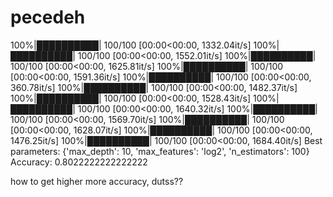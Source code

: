 # pecedeh
100%|██████████| 100/100 [00:00<00:00, 1332.04it/s]
100%|██████████| 100/100 [00:00<00:00, 1552.01it/s]
100%|██████████| 100/100 [00:00<00:00, 1625.81it/s]
100%|██████████| 100/100 [00:00<00:00, 1591.36it/s]
100%|██████████| 100/100 [00:00<00:00, 360.78it/s]
100%|██████████| 100/100 [00:00<00:00, 1482.37it/s]
100%|██████████| 100/100 [00:00<00:00, 1528.43it/s]
100%|██████████| 100/100 [00:00<00:00, 1640.32it/s]
100%|██████████| 100/100 [00:00<00:00, 1569.70it/s]
100%|██████████| 100/100 [00:00<00:00, 1628.07it/s]
100%|██████████| 100/100 [00:00<00:00, 1476.25it/s]
100%|██████████| 100/100 [00:00<00:00, 1684.40it/s]
Best parameters: {'max_depth': 10, 'max_features': 'log2', 'n_estimators': 100}
Accuracy: 0.8022222222222222

how to get higher more accuracy, dutss??
